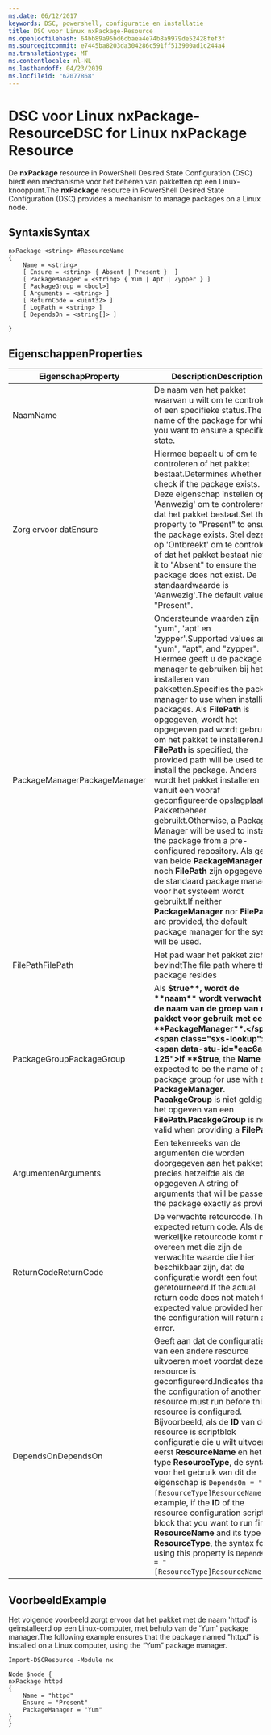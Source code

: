 ```yaml
---
ms.date: 06/12/2017
keywords: DSC, powershell, configuratie en installatie
title: DSC voor Linux nxPackage-Resource
ms.openlocfilehash: 64bb89a95bd6cbaea4e74b8a9979de52428fef3f
ms.sourcegitcommit: e7445ba8203da304286c591ff513900ad1c244a4
ms.translationtype: MT
ms.contentlocale: nl-NL
ms.lasthandoff: 04/23/2019
ms.locfileid: "62077868"
---
```

# <a name="dsc-for-linux-nxpackage-resource"></a><span data-ttu-id="eac6a-103">DSC voor Linux nxPackage-Resource</span><span class="sxs-lookup"><span data-stu-id="eac6a-103">DSC for Linux nxPackage Resource</span></span>

<span data-ttu-id="eac6a-104">De **nxPackage** resource in PowerShell Desired State Configuration (DSC) biedt een mechanisme voor het beheren van pakketten op een Linux-knooppunt.</span><span class="sxs-lookup"><span data-stu-id="eac6a-104">The **nxPackage** resource in PowerShell Desired State Configuration (DSC) provides a mechanism to manage packages on a Linux node.</span></span>

## <a name="syntax"></a><span data-ttu-id="eac6a-105">Syntaxis</span><span class="sxs-lookup"><span data-stu-id="eac6a-105">Syntax</span></span>

```
nxPackage <string> #ResourceName
{
    Name = <string>
    [ Ensure = <string> { Absent | Present }  ]
    [ PackageManager = <string> { Yum | Apt | Zypper } ]
    [ PackageGroup = <bool>]
    [ Arguments = <string> ]
    [ ReturnCode = <uint32> ]
    [ LogPath = <string> ]
    [ DependsOn = <string[]> ]

}
```

## <a name="properties"></a><span data-ttu-id="eac6a-106">Eigenschappen</span><span class="sxs-lookup"><span data-stu-id="eac6a-106">Properties</span></span>

|  <span data-ttu-id="eac6a-107">Eigenschap</span><span class="sxs-lookup"><span data-stu-id="eac6a-107">Property</span></span> |  <span data-ttu-id="eac6a-108">Description</span><span class="sxs-lookup"><span data-stu-id="eac6a-108">Description</span></span> |
|---|---|
| <span data-ttu-id="eac6a-109">Naam</span><span class="sxs-lookup"><span data-stu-id="eac6a-109">Name</span></span>| <span data-ttu-id="eac6a-110">De naam van het pakket waarvan u wilt om te controleren of een specifieke status.</span><span class="sxs-lookup"><span data-stu-id="eac6a-110">The name of the package for which you want to ensure a specific state.</span></span>|
| <span data-ttu-id="eac6a-111">Zorg ervoor dat</span><span class="sxs-lookup"><span data-stu-id="eac6a-111">Ensure</span></span>| <span data-ttu-id="eac6a-112">Hiermee bepaalt u of om te controleren of het pakket bestaat.</span><span class="sxs-lookup"><span data-stu-id="eac6a-112">Determines whether to check if the package exists.</span></span> <span data-ttu-id="eac6a-113">Deze eigenschap instellen op 'Aanwezig' om te controleren of dat het pakket bestaat.</span><span class="sxs-lookup"><span data-stu-id="eac6a-113">Set this property to "Present" to ensure the package exists.</span></span> <span data-ttu-id="eac6a-114">Stel deze in op 'Ontbreekt' om te controleren of dat het pakket bestaat niet.</span><span class="sxs-lookup"><span data-stu-id="eac6a-114">Set it to "Absent" to ensure the package does not exist.</span></span> <span data-ttu-id="eac6a-115">De standaardwaarde is 'Aanwezig'.</span><span class="sxs-lookup"><span data-stu-id="eac6a-115">The default value is "Present".</span></span>|
| <span data-ttu-id="eac6a-116">PackageManager</span><span class="sxs-lookup"><span data-stu-id="eac6a-116">PackageManager</span></span>| <span data-ttu-id="eac6a-117">Ondersteunde waarden zijn "yum", 'apt' en 'zypper'.</span><span class="sxs-lookup"><span data-stu-id="eac6a-117">Supported values are "yum", "apt", and "zypper".</span></span> <span data-ttu-id="eac6a-118">Hiermee geeft u de package manager te gebruiken bij het installeren van pakketten.</span><span class="sxs-lookup"><span data-stu-id="eac6a-118">Specifies the package manager to use when installing packages.</span></span> <span data-ttu-id="eac6a-119">Als **FilePath** is opgegeven, wordt het opgegeven pad wordt gebruikt om het pakket te installeren.</span><span class="sxs-lookup"><span data-stu-id="eac6a-119">If **FilePath** is specified, the provided path will be used to install the package.</span></span> <span data-ttu-id="eac6a-120">Anders wordt het pakket installeren vanuit een vooraf geconfigureerde opslagplaats Pakketbeheer gebruikt.</span><span class="sxs-lookup"><span data-stu-id="eac6a-120">Otherwise, a Package Manager will be used to install the package from a pre-configured repository.</span></span> <span data-ttu-id="eac6a-121">Als geen van beide **PackageManager** noch **FilePath** zijn opgegeven, de standaard package manager voor het systeem wordt gebruikt.</span><span class="sxs-lookup"><span data-stu-id="eac6a-121">If neither **PackageManager** nor **FilePath** are provided, the default package manager for the system will be used.</span></span>|
| <span data-ttu-id="eac6a-122">FilePath</span><span class="sxs-lookup"><span data-stu-id="eac6a-122">FilePath</span></span>| <span data-ttu-id="eac6a-123">Het pad waar het pakket zich bevindt</span><span class="sxs-lookup"><span data-stu-id="eac6a-123">The file path where the package resides</span></span>|
| <span data-ttu-id="eac6a-124">PackageGroup</span><span class="sxs-lookup"><span data-stu-id="eac6a-124">PackageGroup</span></span>| <span data-ttu-id="eac6a-125">Als **$true**, wordt de **naam** wordt verwacht dat de naam van de groep van een pakket voor gebruik met een **PackageManager**.</span><span class="sxs-lookup"><span data-stu-id="eac6a-125">If **$true**, the **Name** is expected to be the name of a package group for use with a **PackageManager**.</span></span> <span data-ttu-id="eac6a-126">**PacakgeGroup** is niet geldig bij het opgeven van een **FilePath**.</span><span class="sxs-lookup"><span data-stu-id="eac6a-126">**PacakgeGroup** is not valid when providing a **FilePath**.</span></span>|
| <span data-ttu-id="eac6a-127">Argumenten</span><span class="sxs-lookup"><span data-stu-id="eac6a-127">Arguments</span></span>| <span data-ttu-id="eac6a-128">Een tekenreeks van de argumenten die worden doorgegeven aan het pakket precies hetzelfde als de opgegeven.</span><span class="sxs-lookup"><span data-stu-id="eac6a-128">A string of arguments that will be passed to the package exactly as provided.</span></span>|
| <span data-ttu-id="eac6a-129">ReturnCode</span><span class="sxs-lookup"><span data-stu-id="eac6a-129">ReturnCode</span></span>| <span data-ttu-id="eac6a-130">De verwachte retourcode.</span><span class="sxs-lookup"><span data-stu-id="eac6a-130">The expected return code.</span></span> <span data-ttu-id="eac6a-131">Als de werkelijke retourcode komt niet overeen met die zijn de verwachte waarde die hier beschikbaar zijn, dat de configuratie wordt een fout geretourneerd.</span><span class="sxs-lookup"><span data-stu-id="eac6a-131">If the actual return code does not match the expected value provided here, the configuration will return an error.</span></span>|
| <span data-ttu-id="eac6a-132">DependsOn</span><span class="sxs-lookup"><span data-stu-id="eac6a-132">DependsOn</span></span> | <span data-ttu-id="eac6a-133">Geeft aan dat de configuratie van een andere resource uitvoeren moet voordat deze resource is geconfigureerd.</span><span class="sxs-lookup"><span data-stu-id="eac6a-133">Indicates that the configuration of another resource must run before this resource is configured.</span></span> <span data-ttu-id="eac6a-134">Bijvoorbeeld, als de **ID** van de resource is scriptblok configuratie die u wilt uitvoeren eerst **ResourceName** en het type **ResourceType**, de syntaxis voor het gebruik van dit de eigenschap is `DependsOn = "[ResourceType]ResourceName"`.</span><span class="sxs-lookup"><span data-stu-id="eac6a-134">For example, if the **ID** of the resource configuration script block that you want to run first is **ResourceName** and its type is **ResourceType**, the syntax for using this property is `DependsOn = "[ResourceType]ResourceName"`.</span></span>|

## <a name="example"></a><span data-ttu-id="eac6a-135">Voorbeeld</span><span class="sxs-lookup"><span data-stu-id="eac6a-135">Example</span></span>

<span data-ttu-id="eac6a-136">Het volgende voorbeeld zorgt ervoor dat het pakket met de naam 'httpd' is geïnstalleerd op een Linux-computer, met behulp van de 'Yum' package manager.</span><span class="sxs-lookup"><span data-stu-id="eac6a-136">The following example ensures that the package named "httpd" is installed on a Linux computer, using the “Yum” package manager.</span></span>

```
Import-DSCResource -Module nx

Node $node {
nxPackage httpd
{
    Name = "httpd"
    Ensure = "Present"
    PackageManager = "Yum"
}
}
```